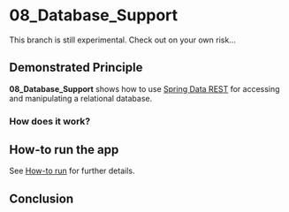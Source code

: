 # 08_Database_Support
This branch is still experimental. Check out on your own risk...

## Demonstrated Principle

**08_Database_Support** shows how to use [Spring Data REST](https://projects.spring.io/spring-data-rest/) for accessing and manipulating a relational database.

### How does it work?

## How-to run the app

See [How-to run](HOW-TO-RUN.md) for further details.

## Conclusion
